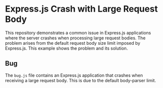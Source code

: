 # Express.js Crash with Large Request Body

This repository demonstrates a common issue in Express.js applications where the server crashes when processing large request bodies.  The problem arises from the default request body size limit imposed by Express.js.  This example shows the problem and its solution.

## Bug

The `bug.js` file contains an Express.js application that crashes when receiving a large request body.  This is due to the default body-parser limit.